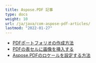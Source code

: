 ```yaml
---
title: Aspose.PDF 記事
type: docs
weight: 10
url: /ja/java/com-aspose-pdf-articles/
lastmod: "2022-01-27"
---
```


- [PDFポートフォリオの作成方法](/pdf/ja/java/how-to-create-pdf-portfolio/)
- [PDFの表セルに画像を挿入する](/pdf/ja/java/insert-an-image-into-a-table-cell-in-pdf/)
- [Aspose.PDFのロケールを設定する方法](/pdf/ja/java/how-to-set-locale-for-aspose-pdf/)